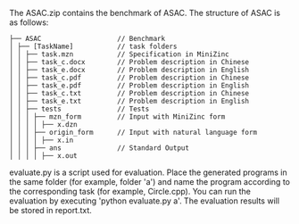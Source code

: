 The ASAC.zip contains the benchmark of ASAC. The structure of ASAC is as follows:

```
├── ASAC                   // Benchmark
│ ├── [TaskName]           // task folders
│ │ ├── task.mzn           // Specification in MiniZinc
│ │ ├── task_c.docx        // Problem description in Chinese
│ │ ├── task_e.docx        // Problem description in English
│ │ ├── task_c.pdf         // Problem description in Chinese
│ │ ├── task_e.pdf         // Problem description in English
│ │ ├── task_c.txt         // Problem description in Chinese
│ │ ├── task_e.txt         // Problem description in English
│ │ ├── tests              // Tests
│ │ │ ├── mzn_form         // Input with MiniZinc form
│ │ │ │ ├── x.dzn				   
│ │ │ ├── origin_form      // Input with natural language form
│ │ │ │ ├── x.in				  
│ │ │ ├── ans              // Standard Output
│ │ │ │ ├── x.out				  
```

evaluate.py is a script used for evaluation. Place the generated programs in the same folder (for example, folder 'a') and name the program according to the corresponding task (for example, Circle.cpp). You can run the evaluation by executing 'python evaluate.py a'. The evaluation results will be stored in report.txt.
